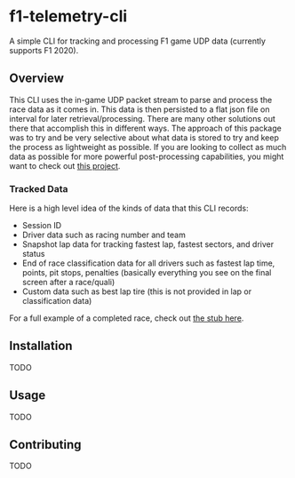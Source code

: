 
# f1-telemetry-cli

A simple CLI for tracking and processing F1 game UDP data (currently supports F1 2020).

## Overview

This CLI uses the in-game UDP packet stream to parse and process the race data as it comes in. This data is then persisted to a flat json file on interval for later retrieval/processing. There are many other solutions out there that accomplish this in different ways. The approach of this package was to try and be very selective about what data is stored to try and keep the process as lightweight as possible. If you are looking to collect as much data as possible for more powerful post-processing capabilities, you might want to check out [this project](https://pypi.org/project/f1-2020-telemetry/).

### Tracked Data

Here is a high level idea of the kinds of data that this CLI records:

- Session ID
- Driver data such as racing number and team
- Snapshot lap data for tracking fastest lap, fastest sectors, and driver status
- End of race classification data for all drivers such as fastest lap time, points, pit stops, penalties (basically everything you see on the final screen after a race/quali)
- Custom data such as best lap tire (this is not provided in lap or classification data)

For a full example of a completed race, check out [the stub here](stubs/final-race.json).

## Installation

TODO

## Usage

TODO

## Contributing

TODO